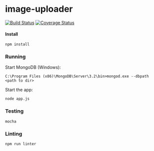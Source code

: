 # image-uploader
[![Build Status](https://travis-ci.org/super3/image-uploader.svg?branch=master)](https://travis-ci.org/super3/image-uploader)
[![Coverage Status](https://coveralls.io/repos/github/super3/image-uploader/badge.svg?branch=master)](https://coveralls.io/github/super3/image-uploader?branch=master)

#### Install
```
npm install
```

### Running
Start MongoDB (Windows):
```
C:\Program Files (x86)\MongoDB\Server\3.2\bin>mongod.exe --dbpath <path to dir>
```

Start the app:
```
node app.js
```

### Testing
```
mocha
```

### Linting
```
npm run linter
```
